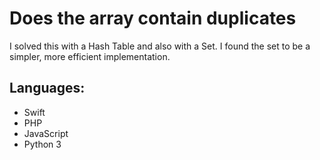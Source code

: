 # Does the array contain duplicates

I solved this with a Hash Table and also with a Set. I found the set
to be a simpler, more efficient implementation.

## Languages:

* Swift
* PHP
* JavaScript
* Python 3
